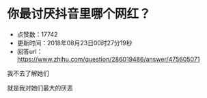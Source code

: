 # 你最讨厌抖音里哪个网红？
- 点赞数：17742
- 更新时间：2018年08月23日00时27分19秒
- 回答url：https://www.zhihu.com/question/286019486/answer/475605071
<body>
 <p data-pid="Nz7uFka1">我不去了解她们</p>
 <p data-pid="TG2o21fC">就是我对她们最大的厌恶</p>
</body>